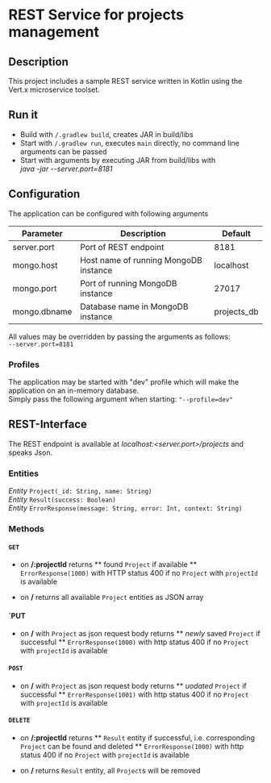 ﻿# REST Service for projects management


## Description

This project includes a sample REST service written in Kotlin using the Vert.x microservice toolset.

## Run it

- Build with    `/.gradlew build`, creates JAR in build/libs
- Start with  `/.gradlew run`, executes `main` directly, no command line arguments can be passed
- Start with arguments by executing JAR from build/libs  with <br>
*java -jar <jarname> --server.port=8181*

## Configuration

The application can be configured with following arguments

|    Parameter        | Description | Default| 
| -------------------    | ------------------------------    |----------|
| server.port|Port of REST endpoint|8181|
| mongo.host|Host name of running MongoDB instance|localhost|
| mongo.port|Port of running MongoDB instance|27017|
| mongo.dbname|Database name in MongoDB instance|projects_db|    


All values may be overridden by passing the arguments as follows: <br>
`--server.port=8181`


### Profiles

The application may be started with "dev" profile which will make the application on an in-memory database. <br>
Simply pass the following argument when starting: `"--profile=dev"`


## REST-Interface

The REST endpoint is available at *localhost:<server.port>/projects* and speaks Json.

### Entities

*Entity* ``Project(_id: String, name: String)`` <br>
*Entity* ``Result(success: Boolean)`` <br>
*Entity* ``ErrorResponse(message: String, error: Int, context: String)``

### Methods

#### `GET`

* on **/:projectId** returns
** found ``Project`` if available
** ``ErrorResponse(1000)`` with HTTP status 400 if no ``Project`` with ``projectId`` is available

* on **/** returns all available ``Project`` entities as JSON array

#### `PUT

* on **/** with ``Project`` as json request body returns
** *newly* saved ``Project`` if successful
** ``ErrorResponse(1000)`` with http status 400 if no ``Project`` with ``projectId`` is available

#### `POST`

* on **/** with ``Project`` as json request body returns
** *uodated* ``Project`` if successful
** ``ErrorResponse(1001)`` with http status 400 if no ``Project`` with ``projectId`` is available

#### `DELETE`

* on **/:projectId** returns
** ``Result`` entity if successful, i.e. corresponding `Project` can be found and deleted
** ``ErrorResponse(1000)`` with http status 400 if no ``Project`` with ``projectId`` is available

* on **/** returns ``Result`` entity, all `Project`s will be removed
